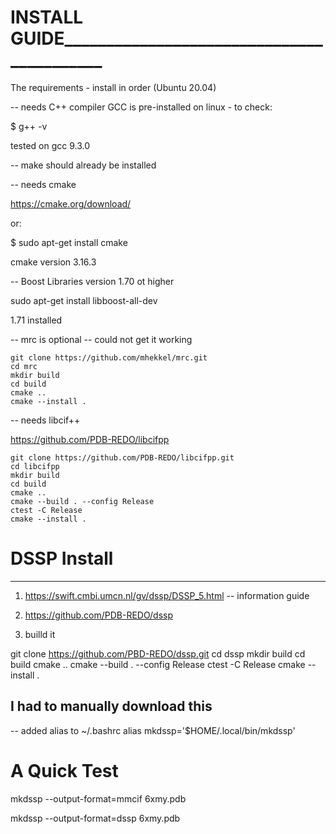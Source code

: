 # INSTALL GUIDE__________________________________________

The requirements - install in order (Ubuntu 20.04)

-- needs C++ compiler
GCC is pre-installed on linux - to check:

$ g++ -v

tested on gcc 9.3.0

-- make should already be installed

-- needs cmake

https://cmake.org/download/

or:

$ sudo apt-get install cmake 

cmake version 3.16.3

-- Boost Libraries version 1.70 ot higher

sudo apt-get install libboost-all-dev

1.71 installed

-- mrc is optional -- could not get it working

	git clone https://github.com/mhekkel/mrc.git 
	cd mrc
	mkdir build
	cd build
	cmake ..
	cmake --install .



-- needs libcif++ 

https://github.com/PDB-REDO/libcifpp

	git clone https://github.com/PDB-REDO/libcifpp.git
	cd libcifpp
	mkdir build
	cd build
	cmake ..
	cmake --build . --config Release
	ctest -C Release
	cmake --install .


# DSSP Install
______________________________________________________________________________

1. https://swift.cmbi.umcn.nl/gv/dssp/DSSP_5.html
-- information guide

2. https://github.com/PDB-REDO/dssp

3. builld it

git clone https://github.com/PBD-REDO/dssp.git
cd dssp
mkdir build
cd build
cmake ..
cmake --build . --config Release
ctest -C Release
cmake --install .

## I had to manually download this 

-- added alias to ~/.bashrc
alias mkdssp='$HOME/.local/bin/mkdssp'
##

# A Quick Test

mkdssp --output-format=mmcif 6xmy.pdb

mkdssp --output-format=dssp 6xmy.pdb

